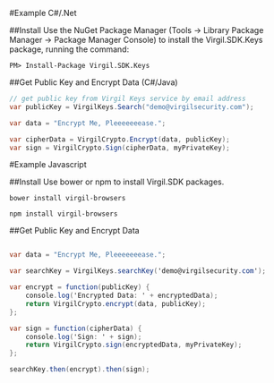 #Example C#/.Net

##Install
Use the NuGet Package Manager (Tools -> Library Package Manager -> Package Manager Console) to install the Virgil.SDK.Keys package, running the command:
```
PM> Install-Package Virgil.SDK.Keys
```

##Get Public Key and Encrypt Data (C#/Java)

```csharp
// get public key from Virgil Keys service by email address
var publicKey = VirgilKeys.Search("demo@virgilsecurity.com");

var data = "Encrypt Me, Pleeeeeeease.";

var cipherData = VirgilCrypto.Encrypt(data, publicKey);
var sign = VirgilCrypto.Sign(cipherData, myPrivateKey);
```

#Example Javascript

##Install
Use bower or npm to install Virgil.SDK packages.
```
bower install virgil-browsers
```
```
npm install virgil-browsers
```
##Get Public Key and Encrypt Data

```csharp

var data = "Encrypt Me, Pleeeeeeease.";

var searchKey = VirgilKeys.searchKey('demo@virgilsecurity.com');

var encrypt = function(publicKey) { 
    console.log('Encrypted Data: ' + encryptedData);
    return VirgilCrypto.encrypt(data, publicKey);
};

var sign = function(cipherData) {
    console.log('Sign: ' + sign);
    return VirgilCrypto.sign(encryptedData, myPrivateKey);
}; 

searchKey.then(encrypt).then(sign);
